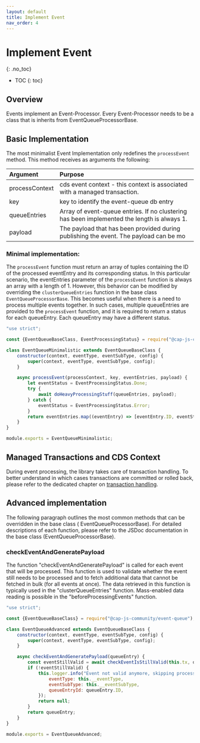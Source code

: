 ```yaml
---
layout: default
title: Implement Event
nav_order: 4
---
```


<!-- prettier-ignore-start -->

# Implement Event

{: .no_toc}
<!-- prettier-ignore-end -->

<!-- prettier-ignore -->

- TOC
  {: toc}

## Overview

Events implement an Event-Processor. Every Event-Processor needs to be a class that is inherits from
EventQueueProcessorBase.

## Basic Implementation

The most minimalist Event Implementation only redefines the `processEvent` method. This method receives as arguments the
following:

| Argument       | Purpose                                                                                     | 
|:---------------|:--------------------------------------------------------------------------------------------|
| processContext | cds event context - this context is associated with a managed transaction.                  |
| key            | key to identify the event-queue db entry                                                    |
| queueEntries   | Array of event-queue entries. If no clustering has been implemented the length is always 1. |
| payload        | The payload that has been provided during publishing the event. The payload can be mo       |

### Minimal implementation:

The `processEvent` function must return an array of tuples containing the ID of the processed eventEntry and its
corresponding status. In this particular scenario, the eventEntries parameter of the `processEvent` function is always
an array with a length of 1. However, this behavior can be modified by overriding the `clusterQueueEntries` function in
the base class `EventQueueProcessorBase`. This becomes useful when there is a need to process multiple events together.
In such cases, multiple queueEntries are provided to the `processEvent` function, and it is required to return a status
for each queueEntry. Each queueEntry may have a different status.

```js
"use strict";

const {EventQueueBaseClass, EventProcessingStatus} = require("@cap-js-community/event-queue");

class EventQueueMinimalistic extends EventQueueBaseClass {
    constructor(context, eventType, eventSubType, config) {
        super(context, eventType, eventSubType, config);
    }

    async processEvent(processContext, key, eventEntries, payload) {
        let eventStatus = EventProcessingStatus.Done;
        try {
            await doHeavyProcessingStuff(queueEntries, payload);
        } catch {
            eventStatus = EventProcessingStatus.Error;
        }
        return eventEntries.map((eventEntry) => [eventEntry.ID, eventStatus]);
    }
}

module.exports = EventQueueMinimalistic;
```

## Managed Transactions and CDS Context

During event processing, the library takes care of transaction handling. To better understand in which cases
transactions are committed or rolled back, please refer to the dedicated chapter
on [transaction handling](/event-queue/transaction-handling).

## Advanced implementation

The following paragraph outlines the most common methods that can be overridden in the base class (
EventQueueProcessorBase). For detailed descriptions of each function, please refer to the JSDoc documentation in the
base class (EventQueueProcessorBase).

### checkEventAndGeneratePayload

The function "checkEventAndGeneratePayload" is called for each event that will be processed. This function is used to
validate whether the event still needs to be processed and to fetch additional data that cannot be fetched in bulk (for
all events at once). The data retrieved in this function is typically used in the "clusterQueueEntries" function.
Mass-enabled data reading is possible in the "beforeProcessingEvents" function.

```js
"use strict";

const {EventQueueBaseClass} = require("@cap-js-community/event-queue");

class EventQueueAdvanced extends EventQueueBaseClass {
    constructor(context, eventType, eventSubType, config) {
        super(context, eventType, eventSubType, config);
    }

    async checkEventAndGeneratePayload(queueEntry) {
        const eventStillValid = await checkEventIsStillValid(this.tx, queueEntry.payload);
        if (!eventStillValid) {
            this.logger.info("Event not valid anymore, skipping processing", {
                eventType: this.__eventType,
                eventSubType: this.__eventSubType,
                queueEntryId: queueEntry.ID,
            });
            return null;
        }
        return queueEntry;
    }
}

module.exports = EventQueueAdvanced;
```